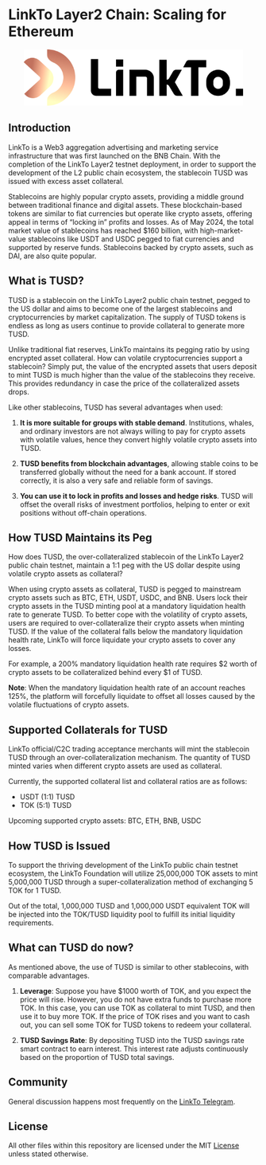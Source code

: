 # LinkTo Layer2 Chain: Scaling for Ethereum

<p align="center">
  <img src="https://raw.githubusercontent.com/LinkTo3/Assets/main/LinkTo%20full%20logo_black_transparent.png" alt="Image"  alt="Image" width="442" height="113" />
</p>

## Introduction

LinkTo is a Web3 aggregation advertising and marketing service infrastructure that was first launched on the BNB Chain. With the completion of the LinkTo Layer2 testnet deployment, in order to support the development of the L2 public chain ecosystem, the stablecoin TUSD was issued with excess asset collateral.

Stablecoins are highly popular crypto assets, providing a middle ground between traditional finance and digital assets. These blockchain-based tokens are similar to fiat currencies but operate like crypto assets, offering appeal in terms of “locking in” profits and losses. As of May 2024, the total market value of stablecoins has reached $160 billion, with high-market-value stablecoins like USDT and USDC pegged to fiat currencies and supported by reserve funds. Stablecoins backed by crypto assets, such as DAI, are also quite popular.

## What is TUSD?

TUSD is a stablecoin on the LinkTo Layer2 public chain testnet, pegged to the US dollar and aims to become one of the largest stablecoins and cryptocurrencies by market capitalization. The supply of TUSD tokens is endless as long as users continue to provide collateral to generate more TUSD.

Unlike traditional fiat reserves, LinkTo maintains its pegging ratio by using encrypted asset collateral. How can volatile cryptocurrencies support a stablecoin? Simply put, the value of the encrypted assets that users deposit to mint TUSD is much higher than the value of the stablecoins they receive. This provides redundancy in case the price of the collateralized assets drops.

Like other stablecoins, TUSD has several advantages when used:

1. **It is more suitable for groups with stable demand**. Institutions, whales, and ordinary investors are not always willing to pay for crypto assets with volatile values, hence they convert highly volatile crypto assets into TUSD.

2. **TUSD benefits from blockchain advantages**, allowing stable coins to be transferred globally without the need for a bank account. If stored correctly, it is also a very safe and reliable form of savings.

3. **You can use it to lock in profits and losses and hedge risks**. TUSD will offset the overall risks of investment portfolios, helping to enter or exit positions without off-chain operations.

## How TUSD Maintains its Peg

How does TUSD, the over-collateralized stablecoin of the LinkTo Layer2 public chain testnet, maintain a 1:1 peg with the US dollar despite using volatile crypto assets as collateral?

When using crypto assets as collateral, TUSD is pegged to mainstream crypto assets such as BTC, ETH, USDT, USDC, and BNB. Users lock their crypto assets in the TUSD minting pool at a mandatory liquidation health rate to generate TUSD. To better cope with the volatility of crypto assets, users are required to over-collateralize their crypto assets when minting TUSD. If the value of the collateral falls below the mandatory liquidation health rate, LinkTo will force liquidate your crypto assets to cover any losses.

For example, a 200% mandatory liquidation health rate requires $2 worth of crypto assets to be collateralized behind every $1 of TUSD.

**Note**: When the mandatory liquidation health rate of an account reaches 125%, the platform will forcefully liquidate to offset all losses caused by the volatile fluctuations of crypto assets.

## Supported Collaterals for TUSD

LinkTo official/C2C trading acceptance merchants will mint the stablecoin TUSD through an over-collateralization mechanism. The quantity of TUSD minted varies when different crypto assets are used as collateral.

Currently, the supported collateral list and collateral ratios are as follows:
- USDT (1:1) TUSD
- TOK (5:1) TUSD

Upcoming supported crypto assets: BTC, ETH, BNB, USDC

## How TUSD is Issued

To support the thriving development of the LinkTo public chain testnet ecosystem, the LinkTo Foundation will utilize 25,000,000 TOK assets to mint 5,000,000 TUSD through a super-collateralization method of exchanging 5 TOK for 1 TUSD.

Out of the total, 1,000,000 TUSD and 1,000,000 USDT equivalent TOK will be injected into the TOK/TUSD liquidity pool to fulfill its initial liquidity requirements.

## What can TUSD do now?

As mentioned above, the use of TUSD is similar to other stablecoins, with comparable advantages.

1. **Leverage**: Suppose you have $1000 worth of TOK, and you expect the price will rise. However, you do not have extra funds to purchase more TOK. In this case, you can use TOK as collateral to mint TUSD, and then use it to buy more TOK. If the price of TOK rises and you want to cash out, you can sell some TOK for TUSD tokens to redeem your collateral.

2. **TUSD Savings Rate**: By depositing TUSD into the TUSD savings rate smart contract to earn interest. This interest rate adjusts continuously based on the proportion of TUSD total savings.

## Community

General discussion happens most frequently on the [LinkTo Telegram](https://t.me/LinkTo_Global_Community).

## License

All other files within this repository are licensed under the MIT [License](./LICENSE) unless stated otherwise.
